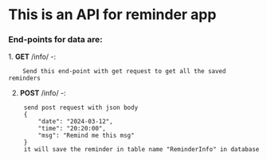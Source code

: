 # This is an API for reminder app


<h3>End-points for data are: </h3> 
1. <b>GET</b> /info/ -: <br>

        Send this end-point with get request to get all the saved reminders

2. <b>POST</b> /info/  -: <br>

        send post request with json body 
        {
            "date": "2024-03-12",
            "time": "20:20:00",
            "msg": "Remind me this msg"
        }
        it will save the reminder in table name "ReminderInfo" in database 
